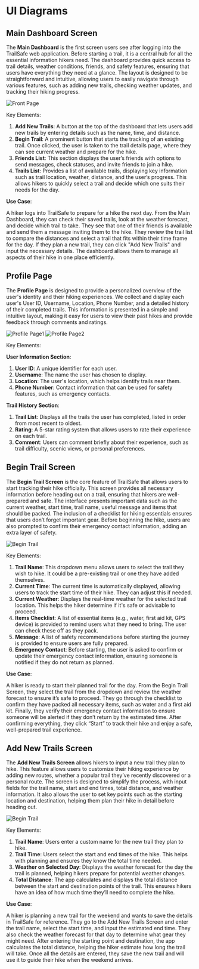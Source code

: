 # UI Diagrams

## Main Dashboard Screen

The **Main Dashboard** is the first screen users see after logging into the TrailSafe web application. Before starting a trail, it is a central hub for all the essential information hikers need. The dashboard provides quick access to trail details, weather conditions, friends, and safety features, ensuring that users have everything they need at a glance. The layout is designed to be straightforward and intuitive, allowing users to easily navigate through various features, such as adding new trails, checking weather updates, and tracking their hiking progress.

![Front Page](https://github.com/WillPalaia/326Project/blob/main/team/m2/UI%20diagram/Front%20page.png?raw=true)

Key Elements:

1. **Add New Trails**: A button at the top of the dashboard that lets users add new trails by entering details such as the name, time, and distance.
2. **Begin Trail**: A prominent button that starts the tracking of an existing trail. Once clicked, the user is taken to the trail details page, where they can see current weather and prepare for the hike.
3. **Friends List**: This section displays the user’s friends with options to send messages, check statuses, and invite friends to join a hike.
4. **Trails List**: Provides a list of available trails, displaying key information such as trail location, weather, distance, and the user’s progress. This allows hikers to quickly select a trail and decide which one suits their needs for the day.

**Use Case**:

A hiker logs into TrailSafe to prepare for a hike the next day. From the Main Dashboard, they can check their saved trails, look at the weather forecast, and decide which trail to take. They see that one of their friends is available and send them a message inviting them to the hike. They review the trail list to compare the distances and select a trail that fits within their time frame for the day. If they plan a new trail, they can click "Add New Trails" and input the necessary details. The dashboard allows them to manage all aspects of their hike in one place efficiently.

## Profile Page

The **Profile Page** is designed to provide a personalized overview of the user's identity and their hiking experiences. We collect and display each user's User ID, Username, Location, Phone Number, and a detailed history of their completed trails. This information is presented in a simple and intuitive layout, making it easy for users to view their past hikes and provide feedback through comments and ratings.

![Profile Page1](https://github.com/WillPalaia/326Project/blob/main/team/m2/UI%20diagram/Function%205.png?raw=true)
![Profile Page2](https://github.com/WillPalaia/326Project/blob/main/team/m2/UI%20diagram/Function%204.png?raw=true)

Key Elements:

**User Information Section**:
1. **User ID**: A unique identifier for each user.
2. **Username**: The name the user has chosen to display.
3. **Location**: The user's location, which helps identify trails near them.
4. **Phone Number**: Contact information that can be used for safety features, such as emergency contacts.

**Trail History Section**:
1. **Trail List**: Displays all the trails the user has completed, listed in order from most recent to oldest.
2. **Rating**: A 5-star rating system that allows users to rate their experience on each trail.
3. **Comment**: Users can comment briefly about their experience, such as trail difficulty, scenic views, or personal preferences.

## Begin Trail Screen

The **Begin Trail Screen** is the core feature of TrailSafe that allows users to start tracking their hike officially. This screen provides all necessary information before heading out on a trail, ensuring that hikers are well-prepared and safe. The interface presents important data such as the current weather, start time, trail name, useful message and items that should be packed. The inclusion of a checklist for hiking essentials ensures that users don’t forget important gear. Before beginning the hike, users are also prompted to confirm their emergency contact information, adding an extra layer of safety.

![Begin Trail](https://github.com/WillPalaia/326Project/blob/main/team/m2/UI%20diagram/Function%202.png?raw=true)

Key Elements:

1. **Trail Name**: This dropdown menu allows users to select the trail they wish to hike. It could be a pre-existing trail or one they have added themselves.
2. **Current Time**: The current time is automatically displayed, allowing users to track the start time of their hike. They can adjust this if needed.
3. **Current Weather**: Displays the real-time weather for the selected trail location. This helps the hiker determine if it's safe or advisable to proceed.
4. **Items Checklist**: A list of essential items (e.g., water, first aid kit, GPS device) is provided to remind users what they need to bring. The user can check these off as they pack.
5. **Message**: A list of safety recommendations before starting the journey is provided to ensure users are fully prepared.
6. **Emergency Contact**: Before starting, the user is asked to confirm or update their emergency contact information, ensuring someone is notified if they do not return as planned.

**Use Case**:

A hiker is ready to start their planned trail for the day. From the Begin Trail Screen, they select the trail from the dropdown and review the weather forecast to ensure it’s safe to proceed. They go through the checklist to confirm they have packed all necessary items, such as water and a first aid kit. Finally, they verify their emergency contact information to ensure someone will be alerted if they don’t return by the estimated time. After confirming everything, they click “Start” to track their hike and enjoy a safe, well-prepared trail experience.

## Add New Trails Screen

The **Add New Trails Screen** allows hikers to input a new trail they plan to hike. This feature allows users to customize their hiking experience by adding new routes, whether a popular trail they’ve recently discovered or a personal route. The screen is designed to simplify the process, with input fields for the trail name, start and end times, total distance, and weather information. It also allows the user to set key points such as the starting location and destination, helping them plan their hike in detail before heading out.

![Begin Trail](https://github.com/WillPalaia/326Project/blob/main/team/m2/UI%20diagram/Function%201.png?raw=true)

Key Elements:

1. **Trail Name**: Users enter a custom name for the new trail they plan to hike.
2. **Trail Time**: Users select the start and end times of the hike. This helps with planning and ensures they know the total time needed.
3. **Weather on Selected Day**: Displays the weather forecast for the day the trail is planned, helping hikers prepare for potential weather changes.
4. **Total Distance**: The app calculates and displays the total distance between the start and destination points of the trail. This ensures hikers have an idea of how much time they’ll need to complete the hike.

**Use Case**:

A hiker is planning a new trail for the weekend and wants to save the details in TrailSafe for reference. They go to the Add New Trails Screen and enter the trail name, select the start time, and input the estimated end time. They also check the weather forecast for that day to determine what gear they might need. After entering the starting point and destination, the app calculates the total distance, helping the hiker estimate how long the trail will take. Once all the details are entered, they save the new trail and will use it to guide their hike when the weekend arrives.

